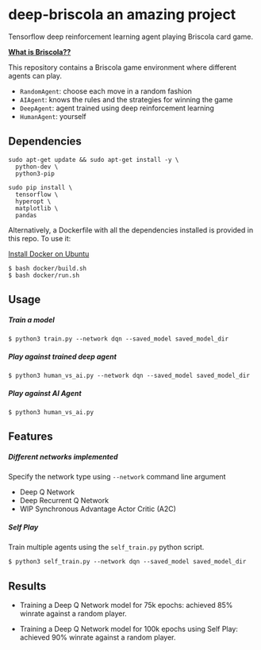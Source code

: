 # deep-briscola an amazing project

Tensorflow deep reinforcement learning agent playing Briscola card game.

[**What is Briscola??**](https://en.wikipedia.org/wiki/Briscola)


This repository contains a Briscola game environment where different agents can play.

 - `RandomAgent`: choose each move in a random fashion
 - `AIAgent`: knows the rules and the strategies for winning the game
 - `DeepAgent`: agent trained using deep reinforcement learning
 - `HumanAgent`: yourself


## Dependencies

```
sudo apt-get update && sudo apt-get install -y \
  python-dev \
  python3-pip
  
sudo pip install \
  tensorflow \
  hyperopt \
  matplotlib \
  pandas

```

Alternatively, a Dockerfile with all the dependencies installed is provided in this repo.
To use it:

[Install Docker on Ubuntu](https://docs.docker.com/install/linux/docker-ce/ubuntu/)

```
$ bash docker/build.sh
$ bash docker/run.sh
```

## Usage

##### Train a model

    $ python3 train.py --network dqn --saved_model saved_model_dir

##### Play against trained deep agent

    $ python3 human_vs_ai.py --network dqn --saved_model saved_model_dir

##### Play against AI Agent

    $ python3 human_vs_ai.py


## Features

##### Different networks implemented

Specify the network type using `--network` command line argument

 - Deep Q Network
 - Deep Recurrent Q Network
 - WIP Synchronous Advantage Actor Critic (A2C)

##### Self Play

Train multiple agents using the `self_train.py` python script.

    $ python3 self_train.py --network dqn --saved_model saved_model_dir

## Results

 - Training a Deep Q Network model for 75k epochs: achieved 85% winrate against a random player.

 - Training a Deep Q Network model for 100k epochs using Self Play: achieved 90% winrate against a random player.
